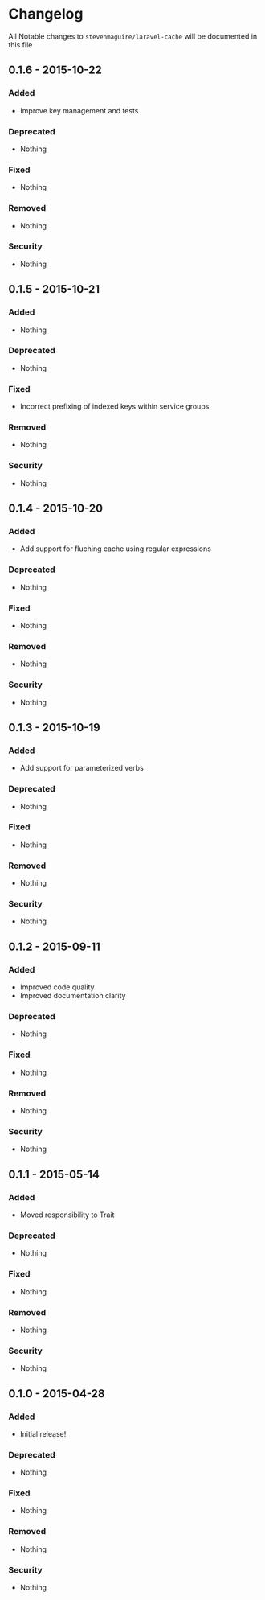 # Changelog

All Notable changes to `stevenmaguire/laravel-cache` will be documented in this file

## 0.1.6 - 2015-10-22

### Added
- Improve key management and tests

### Deprecated
- Nothing

### Fixed
- Nothing

### Removed
- Nothing

### Security
- Nothing

## 0.1.5 - 2015-10-21

### Added
- Nothing

### Deprecated
- Nothing

### Fixed
- Incorrect prefixing of indexed keys within service groups

### Removed
- Nothing

### Security
- Nothing

## 0.1.4 - 2015-10-20

### Added
- Add support for fluching cache using regular expressions

### Deprecated
- Nothing

### Fixed
- Nothing

### Removed
- Nothing

### Security
- Nothing

## 0.1.3 - 2015-10-19

### Added
- Add support for parameterized verbs

### Deprecated
- Nothing

### Fixed
- Nothing

### Removed
- Nothing

### Security
- Nothing

## 0.1.2 - 2015-09-11

### Added
- Improved code quality
- Improved documentation clarity

### Deprecated
- Nothing

### Fixed
- Nothing

### Removed
- Nothing

### Security
- Nothing

## 0.1.1 - 2015-05-14

### Added
- Moved responsibility to Trait

### Deprecated
- Nothing

### Fixed
- Nothing

### Removed
- Nothing

### Security
- Nothing

## 0.1.0 - 2015-04-28

### Added
- Initial release!

### Deprecated
- Nothing

### Fixed
- Nothing

### Removed
- Nothing

### Security
- Nothing
